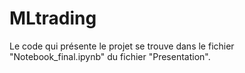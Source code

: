 # MLtrading

Le code qui présente le projet se trouve dans le fichier "Notebook_final.ipynb" du fichier "Presentation". 

